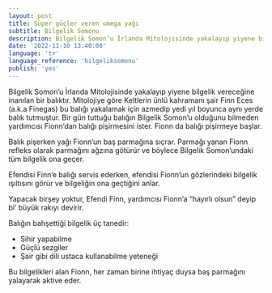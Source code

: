```yaml
---
layout: post
title: Süper güçler veren omega yağı
subtitle: Bilgelik Somonu
description: Bilgelik Somon’u İrlanda Mitolojisinde yakalayıp yiyene bilgelik vereceğine inanılan bir balıktır.
date: '2022-11-10 13:40:00'
language: 'tr'
language_reference: 'bilgeliksomonu'
publish: 'yes'
---
```

Bilgelik Somon’u İrlanda Mitolojisinde yakalayıp yiyene bilgelik vereceğine inanılan bir balıktır.
Mitolojiye göre Keltlerin ünlü kahramanı şair Finn Eces (a.k.a Finegas) bu balığı yakalamak için azmedip yedi yıl boyunca aynı yerde balık tutmuştur. Bir gün tuttuğu balığın Bilgelik Somon’u olduğunu bilmeden yardımcısı Fionn’dan balığı pişirmesini ister. Fionn da balığı pişirmeye başlar.

Balık pişerken yağı Fionn’un baş parmağına sıçrar. Parmağı yanan Fionn refleks olarak parmağını ağzına götürür ve böylece Bilgelik Somon’undaki tüm bilgelik ona geçer.

Efendisi Finn’e balığı servis ederken, efendisi Fionn’un gözlerindeki bilgelik ışıltısını görür ve bilgeliğin ona geçtiğini anlar.

Yapacak birşey yoktur, Efendi Finn, yardımcısı Fionn’a “hayırlı olsun” deyip bi’ büyük rakıyı devirir.

Balığın bahşettiği bilgelik üç tanedir:
- Sihir yapabilme
- Güçlü sezgiler
- Şair gibi dili ustaca kullanabilme yeteneği

Bu bilgelikleri alan Fionn, her zaman birine ihtiyaç duysa baş parmağını yalayarak aktive eder.
